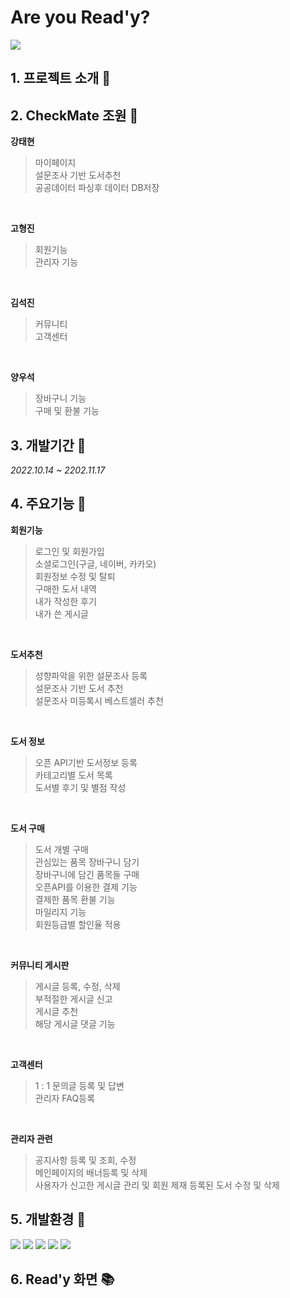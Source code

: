 # Are you Read'y?
<img src="https://user-images.githubusercontent.com/109054102/202386263-92b71e94-61fb-4355-bb4b-67668612beb8.png">  

## 1. 프로젝트 소개 :closed_book:  

## 2. CheckMate 조원 :green_book:

**강태현**
 >마이페이지  
 >설문조사 기반 도서추천  
 >공공데이터 파싱후 데이터 DB저장  
 <br>
 
**고형진**
 >회원기능  
 >관리자 기능  
<br>

**김석진**
 >커뮤니티  
 >고객센터  
<br>

**양우석**
 >장바구니 기능  
 >구매 및 환불 기능  

## 3. 개발기간 :calendar:
*2022.10.14 ~ 2202.11.17*

## 4. 주요기능 :blue_book:  
**회원기능**
 >로그인 및 회원가입  
 >소셜로그인(구글, 네이버, 카카오)  
 >회원정보 수정 및 탈퇴  
 >구매한 도서 내역  
 >내가 작성한 후기  
 >내가 쓴 게시글  
<br>

**도서추천**  
 >성향파악을 위한 설문조사 등록  
 >설문조사 기반 도서 추천  
 >설문조사 미등록시 베스트셀러 추천  
<br>

**도서 정보**
 >오픈 API기반 도서정보 등록  
 >카테고리별 도서 목록  
 >도서별 후기 및 별점 작성  
<br>

**도서 구매**  
 >도서 개별 구매  
 >관심있는 품목 장바구니 담기  
 >장바구니에 담긴 품목들 구매  
 >오픈API를 이용한 결제 기능  
 >결제한 품목 환불 기능  
 >마일리지 기능  
 >회원등급별 할인율 적용  
<br>

**커뮤니티 게시판**  
 >게시글 등록, 수정, 삭제  
 >부적절한 게시글 신고  
 >게시글 추천  
 >해당 게시글 댓글 기능  
<br>

**고객센터**  
 >1 : 1 문의글 등록 및 답변  
 >관리자 FAQ등록  
<br>

**관리자 관련**  
 >공지사항 등록 및 조회, 수정  
 >메인페이지의 배너등록 및 삭제  
 >사용자가 신고한 게시글 관리 및 회원 제재
 >등록된 도서 수정 및 삭제  

## 5. 개발환경 :orange_book:
<img src="https://img.shields.io/badge/spring-6DB33F?style=flat&logo=Spring&logoColor=white"> <img src="https://img.shields.io/badge/html5-E34F26?style=flat&logo=html5&logoColor=white"> <img src="https://img.shields.io/badge/apache tomcat-F8DC75?style=flat&logo=apachetomcat&logoColor=black"> <img src="https://img.shields.io/badge/eclipse IDE-2C2255?style=flat&logo=eclipseIDE&logoColor=white"> <img src="https://img.shields.io/badge/Visual Studio Code-007ACC?style=flat&logo=Visual Studio Code&logoColor=white">

## 6. Read'y 화면 :books:
